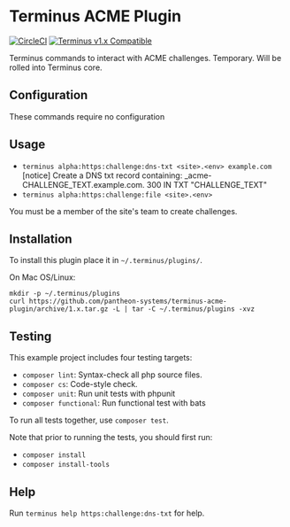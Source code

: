 # Terminus ACME Plugin

[![CircleCI](https://circleci.com/gh/pantheon-systems/terminus-acme-plugin.svg?style=shield)](https://circleci.com/gh/pantheon-systems/terminus-acme-plugin)
[![Terminus v1.x Compatible](https://img.shields.io/badge/terminus-v1.x-green.svg)](https://github.com/pantheon-systems/terminus-secrets-plugin/tree/1.x)

Terminus commands to interact with ACME challenges. Temporary. Will be rolled into Terminus core.

## Configuration

These commands require no configuration

## Usage
* `terminus alpha:https:challenge:dns-txt <site>.<env> example.com`
 [notice] Create a DNS txt record containing:
_acme-CHALLENGE_TEXT.example.com. 300 IN TXT "CHALLENGE_TEXT"
* `terminus alpha:https:challenge:file <site>.<env>`

You must be a member of the site's team to create challenges.

## Installation
To install this plugin place it in `~/.terminus/plugins/`.

On Mac OS/Linux:
```
mkdir -p ~/.terminus/plugins
curl https://github.com/pantheon-systems/terminus-acme-plugin/archive/1.x.tar.gz -L | tar -C ~/.terminus/plugins -xvz
```

## Testing
This example project includes four testing targets:

* `composer lint`: Syntax-check all php source files.
* `composer cs`: Code-style check.
* `composer unit`: Run unit tests with phpunit
* `composer functional`: Run functional test with bats

To run all tests together, use `composer test`.

Note that prior to running the tests, you should first run:
* `composer install`
* `composer install-tools`

## Help
Run `terminus help https:challenge:dns-txt` for help.
